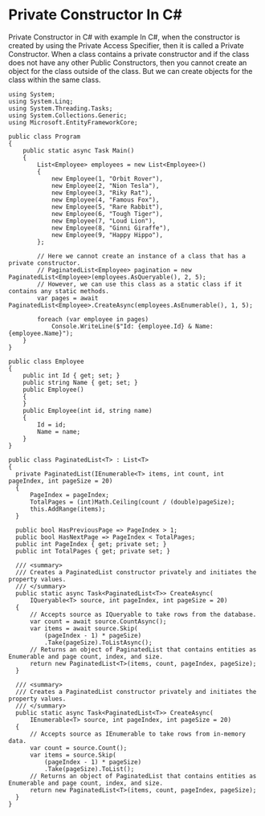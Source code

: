 # Private Constructor In C#
Private Constructor in C# with example
In C#, when the constructor is created by using the Private Access Specifier, then it is called a Private Constructor. 
When a class contains a private constructor and if the class does not have any other Public Constructors, then you cannot create an object for the class outside of the class. 
But we can create objects for the class within the same class.

    using System;
    using System.Linq;
    using System.Threading.Tasks;
    using System.Collections.Generic;
    using Microsoft.EntityFrameworkCore;

    public class Program
    {
        public static async Task Main()
        {
            List<Employee> employees = new List<Employee>()
            {
                new Employee(1, "Orbit Rover"),
                new Employee(2, "Nion Tesla"),
                new Employee(3, "Riky Rat"),
                new Employee(4, "Famous Fox"),
                new Employee(5, "Rare Rabbit"),
                new Employee(6, "Tough Tiger"),
                new Employee(7, "Loud Lion"),
                new Employee(8, "Ginni Giraffe"),
                new Employee(9, "Happy Hippo"),
            };
            
            // Here we cannot create an instance of a class that has a private constructor.
            // PaginatedList<Employee> pagination = new PaginatedList<Employee>(employees.AsQueryable(), 2, 5);
            // However, we can use this class as a static class if it contains any static methods.
            var pages = await PaginatedList<Employee>.CreateAsync(employees.AsEnumerable(), 1, 5);
            
            foreach (var employee in pages)
                Console.WriteLine($"Id: {employee.Id} & Name: {employee.Name}");
        }
    }
    
    public class Employee
    {
    	public int Id { get; set; }
    	public string Name { get; set; }
    	public Employee()
    	{
    	}
    	public Employee(int id, string name)
    	{
    		Id = id;
    		Name = name;
    	}
    }

    public class PaginatedList<T> : List<T>
    {
      private PaginatedList(IEnumerable<T> items, int count, int pageIndex, int pageSize = 20)
      {
          PageIndex = pageIndex;
          TotalPages = (int)Math.Ceiling(count / (double)pageSize);
          this.AddRange(items);
      }
      
      public bool HasPreviousPage => PageIndex > 1;
      public bool HasNextPage => PageIndex < TotalPages;
      public int PageIndex { get; private set; }
      public int TotalPages { get; private set; }
      
      /// <summary>
      /// Creates a PaginatedList constructor privately and initiates the property values.
      /// </summary>
      public static async Task<PaginatedList<T>> CreateAsync(
          IQueryable<T> source, int pageIndex, int pageSize = 20)
      {
          // Accepts source as IQueryable to take rows from the database.
          var count = await source.CountAsync();
          var items = await source.Skip(
              (pageIndex - 1) * pageSize)
              .Take(pageSize).ToListAsync();
          // Returns an object of PaginatedList that contains entities as Enumerable and page count, index, and size.
          return new PaginatedList<T>(items, count, pageIndex, pageSize);
      }
      
      /// <summary>
      /// Creates a PaginatedList constructor privately and initiates the property values.
      /// </summary>
      public static async Task<PaginatedList<T>> CreateAsync(
          IEnumerable<T> source, int pageIndex, int pageSize = 20)
      {
          // Accepts source as IEnumerable to take rows from in-memory data.
          var count = source.Count();
          var items = source.Skip(
              (pageIndex - 1) * pageSize)
              .Take(pageSize).ToList();
          // Returns an object of PaginatedList that contains entities as Enumerable and page count, index, and size.
          return new PaginatedList<T>(items, count, pageIndex, pageSize);
      }
    }
